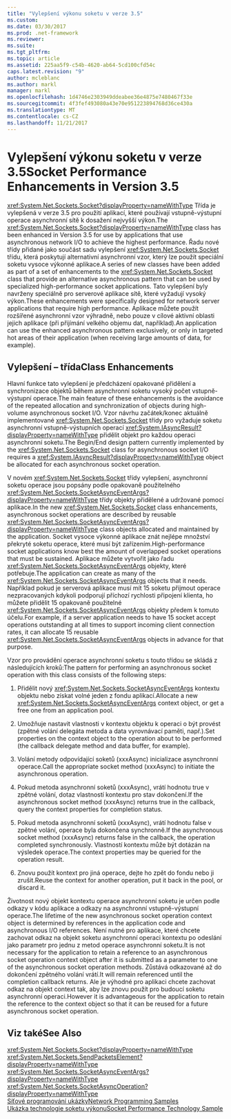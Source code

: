 ```yaml
---
title: "Vylepšení výkonu soketu v verze 3.5"
ms.custom: 
ms.date: 03/30/2017
ms.prod: .net-framework
ms.reviewer: 
ms.suite: 
ms.tgt_pltfrm: 
ms.topic: article
ms.assetid: 225aa5f9-c54b-4620-ab64-5cd100cfd54c
caps.latest.revision: "9"
author: mcleblanc
ms.author: markl
manager: markl
ms.openlocfilehash: 1d4746e2303949ddeabee36e4875e7480467f33e
ms.sourcegitcommit: 4f3fef493080a43e70e951223894768d36ce430a
ms.translationtype: MT
ms.contentlocale: cs-CZ
ms.lasthandoff: 11/21/2017
---
```

# <a name="socket-performance-enhancements-in-version-35"></a><span data-ttu-id="30304-102">Vylepšení výkonu soketu v verze 3.5</span><span class="sxs-lookup"><span data-stu-id="30304-102">Socket Performance Enhancements in Version 3.5</span></span>
<span data-ttu-id="30304-103"><xref:System.Net.Sockets.Socket?displayProperty=nameWithType> Třída je vylepšená v verze 3.5 pro použití aplikací, které používají vstupně-výstupní operace asynchronní sítě k dosažení nejvyšší výkon.</span><span class="sxs-lookup"><span data-stu-id="30304-103">The <xref:System.Net.Sockets.Socket?displayProperty=nameWithType> class has been enhanced in Version 3.5 for use by applications that use asynchronous network I/O to achieve the highest performance.</span></span> <span data-ttu-id="30304-104">Řadu nové třídy přidané jako součást sadu vylepšení <xref:System.Net.Sockets.Socket> třídu, která poskytují alternativní asynchronní vzor, který lze použít speciální soketu vysoce výkonné aplikace.</span><span class="sxs-lookup"><span data-stu-id="30304-104">A series of new classes have been added as part of a set of enhancements to the <xref:System.Net.Sockets.Socket> class that provide an alternative asynchronous pattern that can be used by specialized high-performance socket applications.</span></span> <span data-ttu-id="30304-105">Tato vylepšení byly navrženy speciálně pro serverové aplikace sítě, které vyžadují vysoký výkon.</span><span class="sxs-lookup"><span data-stu-id="30304-105">These enhancements were specifically designed for network server applications that require high performance.</span></span> <span data-ttu-id="30304-106">Aplikace můžete použít rozšířené asynchronní vzor výhradně, nebo pouze v cílové aktivní oblasti jejich aplikace (při přijímání velkého objemu dat, například).</span><span class="sxs-lookup"><span data-stu-id="30304-106">An application can use the enhanced asynchronous pattern exclusively, or only in targeted hot areas of their application (when receiving large amounts of data, for example).</span></span>  
  
## <a name="class-enhancements"></a><span data-ttu-id="30304-107">Vylepšení – třída</span><span class="sxs-lookup"><span data-stu-id="30304-107">Class Enhancements</span></span>  
 <span data-ttu-id="30304-108">Hlavní funkce tato vylepšení je předcházení opakované přidělení a synchronizace objektů během asynchronní soketu vysoký počet vstupně-výstupní operace.</span><span class="sxs-lookup"><span data-stu-id="30304-108">The main feature of these enhancements is the avoidance of the repeated allocation and synchronization of objects during high-volume asynchronous socket I/O.</span></span> <span data-ttu-id="30304-109">Vzor návrhu začátek/konec aktuálně implementované <xref:System.Net.Sockets.Socket> třídy pro vyžaduje soketu asynchronní vstupně-výstupních operací <xref:System.IAsyncResult?displayProperty=nameWithType> přidělit objekt pro každou operaci asynchronní soketu.</span><span class="sxs-lookup"><span data-stu-id="30304-109">The Begin/End design pattern currently implemented by the <xref:System.Net.Sockets.Socket> class for asynchronous socket I/O requires a <xref:System.IAsyncResult?displayProperty=nameWithType> object be allocated for each asynchronous socket operation.</span></span>  
  
 <span data-ttu-id="30304-110">V novém <xref:System.Net.Sockets.Socket> třídy vylepšení, asynchronní soketu operace jsou popsány podle opakovaně použitelného <xref:System.Net.Sockets.SocketAsyncEventArgs?displayProperty=nameWithType> třídy objekty přidělené a udržované pomocí aplikace.</span><span class="sxs-lookup"><span data-stu-id="30304-110">In the new <xref:System.Net.Sockets.Socket> class enhancements, asynchronous socket operations are described by reusable <xref:System.Net.Sockets.SocketAsyncEventArgs?displayProperty=nameWithType> class objects allocated and maintained by the application.</span></span> <span data-ttu-id="30304-111">Socket vysoce výkonné aplikace znát nejlépe množství překryté soketu operace, které musí být zařízením.</span><span class="sxs-lookup"><span data-stu-id="30304-111">High-performance socket applications know best the amount of overlapped socket operations that must be sustained.</span></span> <span data-ttu-id="30304-112">Aplikace můžete vytvořit jako řadu <xref:System.Net.Sockets.SocketAsyncEventArgs> objekty, které potřebuje.</span><span class="sxs-lookup"><span data-stu-id="30304-112">The application can create as many of the <xref:System.Net.Sockets.SocketAsyncEventArgs> objects that it needs.</span></span> <span data-ttu-id="30304-113">Například pokud je serverová aplikace musí mít 15 soketu přijmout operace nezpracovaných kdykoli podporují příchozí rychlosti připojení klienta, ho můžete přidělit 15 opakovaně použitelné <xref:System.Net.Sockets.SocketAsyncEventArgs> objekty předem k tomuto účelu.</span><span class="sxs-lookup"><span data-stu-id="30304-113">For example, if a server application needs to have 15 socket accept operations outstanding at all times to support incoming client connection rates, it can allocate 15 reusable <xref:System.Net.Sockets.SocketAsyncEventArgs> objects in advance for that purpose.</span></span>  
  
 <span data-ttu-id="30304-114">Vzor pro provádění operace asynchronní soketu s touto třídou se skládá z následujících kroků:</span><span class="sxs-lookup"><span data-stu-id="30304-114">The pattern for performing an asynchronous socket operation with this class consists of the following steps:</span></span>  
  
1.  <span data-ttu-id="30304-115">Přidělit nový <xref:System.Net.Sockets.SocketAsyncEventArgs> kontextu objektu nebo získat volné jeden z fondu aplikací.</span><span class="sxs-lookup"><span data-stu-id="30304-115">Allocate a new <xref:System.Net.Sockets.SocketAsyncEventArgs> context object, or get a free one from an application pool.</span></span>  
  
2.  <span data-ttu-id="30304-116">Umožňuje nastavit vlastnosti v kontextu objektu k operaci o být provést (zpětné volání delegáta metoda a data vyrovnávací paměti, např.).</span><span class="sxs-lookup"><span data-stu-id="30304-116">Set properties on the context object to the operation about to be performed (the callback delegate method and data buffer, for example).</span></span>  
  
3.  <span data-ttu-id="30304-117">Volání metody odpovídající soketů (xxxAsync) inicializace asynchronní operace.</span><span class="sxs-lookup"><span data-stu-id="30304-117">Call the appropriate socket method (xxxAsync) to initiate the asynchronous operation.</span></span>  
  
4.  <span data-ttu-id="30304-118">Pokud metoda asynchronní soketů (xxxAsync), vrátí hodnotu true v zpětné volání, dotaz vlastností kontextu pro stav dokončení.</span><span class="sxs-lookup"><span data-stu-id="30304-118">If the asynchronous socket method (xxxAsync) returns true in the callback, query the context properties for completion status.</span></span>  
  
5.  <span data-ttu-id="30304-119">Pokud metoda asynchronní soketů (xxxAsync), vrátí hodnotu false v zpětné volání, operace byla dokončena synchronně.</span><span class="sxs-lookup"><span data-stu-id="30304-119">If the asynchronous socket method (xxxAsync) returns false in the callback, the operation completed synchronously.</span></span> <span data-ttu-id="30304-120">Vlastností kontextu může být dotázán na výsledek operace.</span><span class="sxs-lookup"><span data-stu-id="30304-120">The context properties may be queried for the operation result.</span></span>  
  
6.  <span data-ttu-id="30304-121">Znovu použít kontext pro jiná operace, dejte ho zpět do fondu nebo ji zrušit.</span><span class="sxs-lookup"><span data-stu-id="30304-121">Reuse the context for another operation, put it back in the pool, or discard it.</span></span>  
  
 <span data-ttu-id="30304-122">Životnost nový objekt kontextu operace asynchronní soketu je určen podle odkazy v kódu aplikace a odkazy na asynchronní vstupně-výstupní operace.</span><span class="sxs-lookup"><span data-stu-id="30304-122">The lifetime of the new asynchronous socket operation context object is determined by references in the application code and asynchronous I/O references.</span></span> <span data-ttu-id="30304-123">Není nutné pro aplikace, které chcete zachovat odkaz na objekt soketu asynchronní operaci kontextu po odeslání jako parametr pro jednu z metod operace asynchronní soketu.</span><span class="sxs-lookup"><span data-stu-id="30304-123">It is not necessary for the application to retain a reference to an asynchronous socket operation context object after it is submitted as a parameter to one of the asynchronous socket operation methods.</span></span> <span data-ttu-id="30304-124">Zůstává odkazované až do dokončení zpětného volání vrátí.</span><span class="sxs-lookup"><span data-stu-id="30304-124">It will remain referenced until the completion callback returns.</span></span> <span data-ttu-id="30304-125">Ale je výhodné pro aplikaci chcete zachovat odkaz na objekt context tak, aby lze znovu použít pro budoucí soketu asynchronní operaci.</span><span class="sxs-lookup"><span data-stu-id="30304-125">However it is advantageous for the application to retain the reference to the context object so that it can be reused for a future asynchronous socket operation.</span></span>  
  
## <a name="see-also"></a><span data-ttu-id="30304-126">Viz také</span><span class="sxs-lookup"><span data-stu-id="30304-126">See Also</span></span>  
 <xref:System.Net.Sockets.Socket?displayProperty=nameWithType>  
 <xref:System.Net.Sockets.SendPacketsElement?displayProperty=nameWithType>  
 <xref:System.Net.Sockets.SocketAsyncEventArgs?displayProperty=nameWithType>  
 <xref:System.Net.Sockets.SocketAsyncOperation?displayProperty=nameWithType>  
 [<span data-ttu-id="30304-127">Síťové programování ukázky</span><span class="sxs-lookup"><span data-stu-id="30304-127">Network Programming Samples</span></span>](../../../docs/framework/network-programming/network-programming-samples.md)  
 [<span data-ttu-id="30304-128">Ukázka technologie soketu výkonu</span><span class="sxs-lookup"><span data-stu-id="30304-128">Socket Performance Technology Sample</span></span>](http://go.microsoft.com/fwlink/?LinkID=179570)
